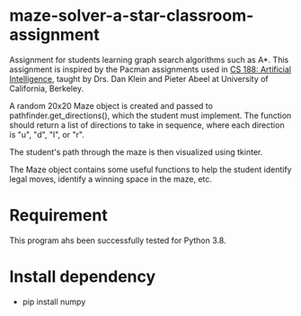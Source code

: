 # maze-solver-a-star-classroom-assignment
Assignment for students learning graph search algorithms such as A*.  This assignment is inspired by the Pacman assignments used in [CS 188: Artificial Intelligence](http://ai.berkeley.edu/home.html), taught by Drs. Dan Klein and Pieter Abeel at University of California, Berkeley.

A random 20x20 Maze object is created and passed to pathfinder.get_directions(), which the student must implement.
The function should return a list of directions to take in sequence, where each direction is "u", "d", "l", or "r".

The student's path through the maze is then visualized using tkinter.

The Maze object contains some useful functions to help the student identify legal moves, identify a winning space in the maze, etc.


# Requirement
This program ahs been successfully tested for Python 3.8.


# Install dependency
* pip install numpy
